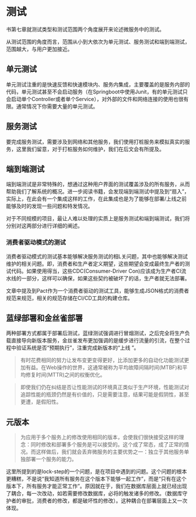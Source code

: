 # 测试

书第七章就测试类型和测试范围两个角度展开来论述微服务中的测试。

从测试范围的角度而言，范围从小到大依次为单元测试、服务测试和端到端测试，范围越大，与用户更加接近。

## 单元测试

单元测试注重的是快速反馈和快速模块内、服务内集成，主要覆盖的是服务内部的代码，单元测试甚至不会启动服务（在Springboot中使用Junit，有的单元测试只会启动单个Controller或者单个Service），对外部的文件和网络连接的使用也很有限。通常情况下你需要大量的单元测试。

## 服务测试

要完成服务测试，需要涉及到网络和其他服务，我们使用打桩服务来模拟真实的服务，这里我们留意，对于打桩服务如何维护，我们在后文会有所提及。

## 端到端测试

端到端测试是非常特殊的，想通过这种用户界面的测试覆盖涉及的所有服务，从而帮助我们了解系统的概况。进一步阅读书籍，会发现端到端测试中提及到“扇入”，实际上，在此会有一个集成这样的工作，在此集成也是为了能够在部署/上线之前能够及时的发现一些问题和特发情况。

对于不同规模的项目，最让人难以处理的实质上是服务测试和端到端测试，我们将分别对这两部分进行详细的阐述。

### 消费者驱动模式的测试

消费者驱动模式的测试基本能够解决服务测试的相L关问题，其中也能够解决测试维护的相关问题。即，消费者和生产者定义期望，这些期望会变成最终生产者的测试代码。如果使用得当，这些CDC(Consumer-Driver Con)应该成为生产者CI流水线的一部分，这样可以确保，如果这些契约被破坏了的话，生产者就无法部署。

文章中提及到Pact作为一个消费者驱动的测试工具，能够生成JSON格式的消费者规范来规范，相关的规范存储在CI/CD工具的构建仓库。

## 蓝绿部署和金丝雀部署

两种部署方式都属于部署后测试，蓝绿测试强调进行冒烟测试，之后完全将生产负载直接导向新版本服务，金丝雀发布更加强调的是缓步进行流量的引流，在整个过程中验证系统是否“预期执行”，注重完成新版本的“上线 ”。

> 有时花费相同的努力让发布变更变得更好，比添加更多的自动化功能测试更加有益。在Web操作的世界，这通常被称为平均故障间隔时间(MTBF)和平均修复时间(MTTR)之间的权衡优化。

> 即使我们仍在纠结是否让性能测试的环境真正类似于生产环境，性能测试对追踪性能的瓶颈仍然是有价值的，只是需要注意，结果可能是假阴性，甚至更遭，是假阳性。



## 元版本

> 为应用于多个服务上的修改使用相同的版本，会使我们很快接受这样的理念：同时修改和部署多个服务是可以接受的。这个成了常态，成了正常的情况。而这样做后，我们就会丢弃微服务的主要优势之一：独立于其他服务单独部署一个服务的能力。

这里所提到的是lock-step的一个问题，是在项目中遇到的问题。这个问题的根本更糟糕，不是说“我知道所有服务在这个版本下能够一起工作”，而是“只有在这个版本下，所有服务才能正常工作”。原因就在于，我们在数据库层面上就已经出现了耦合，每一次改动，如若需要修改数据库，必将的触发诸多的修改。（数据库守护者的审批，消费者的修改，都是破坏性的修改）。这种耦合在部署层面上又一次体现。